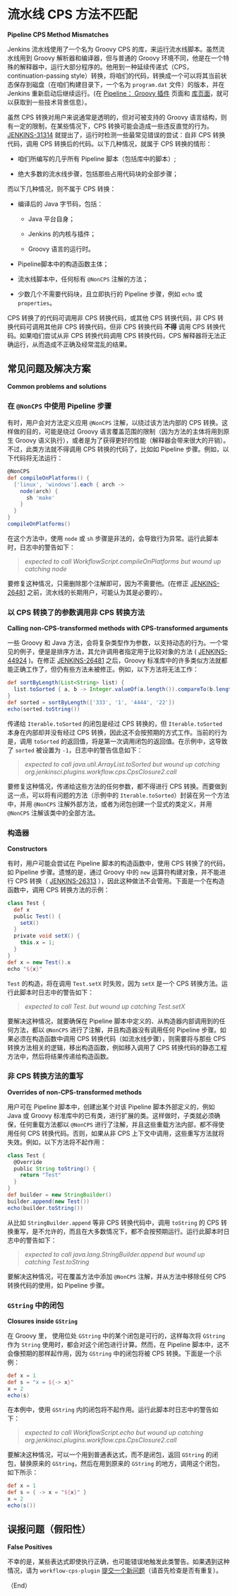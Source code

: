 # 流水线 CPS 方法不匹配

**Pipeline CPS Method Mismatches**


Jenkins 流水线使用了一个名为 Groovy CPS 的库，来运行流水线脚本。虽然流水线用到 Groovy 解析器和编译器，但与普通的 Groovy 环境不同，他是在一个特殊的解释器中，运行大部分程序的。他用到一种延续传递式（CPS，continuation-passing style）转换，将咱们的代码，转换成一个可以将其当前状态保存到磁盘（在咱们构建目录下，一个名为 `program.dat` 文件）的版本，并在 Jenkins 重新启动后继续运行。(在 [Pipeline： Groovy 插件](https://plugins.jenkins.io/workflow-cps) 页面和 [库页面](https://github.com/cloudbees/groovy-cps/blob/master/README.md)，就可以获取到一些技术背景信息）。

虽然 CPS 转换对用户来说通常是透明的，但对可被支持的 Groovy 语言结构，则有一定的限制，在某些情况下，CPS 转换可能会造成一些违反直觉的行为。[JENKINS-31314](https://issues.jenkins.io/browse/JENKINS-31314) 就提出了，运行时检测一些最常见错误的尝试：自非 CPS 转换代码，调用 CPS 转换后的代码。以下几种情况，就属于 CPS 转换的情形：

- 咱们所编写的几乎所有 Pipeline 脚本（包括库中的脚本）;

- 绝大多数的流水线步骤，包括那些占用代码块的全部步骤；


而以下几种情况，则不属于 CPS 转换：


+ 编译后的 Java 字节码，包括：
    - Java 平台自身；

    - Jenkins 的内核与插件；

    - Groovy 语言的运行时。


- Pipeline脚本中的构造函数主体；

- 流水线脚本中，任何标有 `@NonCPS` 注解的方法；

- 少数几个不需要代码块，且立即执行的 Pipeline 步骤，例如 `echo` 或 `properties`。


CPS 转换了的代码可调用非 CPS 转换代码，或其他 CPS 转换代码，非 CPS 转换代码可调用其他非 CPS 转换代码，但非 CPS 转换代码 **不得** 调用 CPS 转换代码。如果咱们尝试从非 CPS 转换代码调用 CPS 转换代码，CPS 解释器将无法正确运行，从而造成不正确及经常混乱的结果。


## 常见问题及解决方案

**Common problems and solutions**


### 在 `@NonCPS` 中使用 Pipeline 步骤


有时，用户会对方法定义应用 `@NonCPS` 注解，以绕过该方法内部的 CPS 转换。这样做的目的，可能是绕过 Groovy 语言覆盖范围的限制（因为方法的主体将用到原生 Groovy 语义执行），或者是为了获得更好的性能（解释器会带来很大的开销）。不过，此类方法就不得调用 CPS 转换的代码了，比如如 Pipeline 步骤。例如，以下代码将无法运行：

```groovy
@NonCPS
def compileOnPlatforms() {
  ['linux', 'windows'].each { arch ->
    node(arch) {
      sh 'make'
    }
  }
}
compileOnPlatforms()
```

在这个方法中，使用 `node` 或 `sh` 步骤是非法的，会导致行为异常。运行此脚本时，日志中的警告如下：


> *expected to call WorkflowScript.compileOnPlatforms but wound up catching node*


要修复这种情况，只需删除那个注解即可，因为不需要他。(在修正 [JENKINS-26481](https://issues.jenkins.io/browse/JENKINS-26481) 之前，流水线的长期用户，可能认为其是必要的）。



### 以 CPS 转换了的参数调用非 CPS 转换方法

**Calling non-CPS-transformed methods with CPS-transformed arguments**


一些 Groovy 和 Java 方法，会将复杂类型作为参数，以支持动态的行为。一个常见的例子，便是是排序方法，其允许调用者指定用于比较对象的方法 ( [JENKINS-44924](https://issues.jenkins.io/browse/JENKINS-44924) )。在修正 [JENKINS-26481](https://issues.jenkins.io/browse/JENKINS-26481) 之后，Groovy 标准库中的许多类似方法就都能正确工作了，但仍有些方法未被修正。例如，以下方法将无法工作：


```groovy
def sortByLength(List<String> list) {
  list.toSorted { a, b -> Integer.valueOf(a.length()).compareTo(b.length()) }
}
def sorted = sortByLength(['333', '1', '4444', '22'])
echo(sorted.toString())
```

传递给 `Iterable.toSorted` 的闭包是经过 CPS 转换的，但 `Iterable.toSorted` 本身在内部却并没有经过 CPS 转换，因此这不会按预期的方式工作。当前的行为是，调用 `toSorted` 的返回值，将是第一次调用闭包的返回值。在示例中，这导致了 `sorted` 被设置为 `-1`，日志中的警告信息如下：


> *expected to call java.util.ArrayList.toSorted but wound up catching org.jenkinsci.plugins.workflow.cps.CpsClosure2.call*


要修复这种情况，传递给这些方法的任何参数，都不得进行 CPS 转换。而要做到这一点，可以将有问题的方法（示例中的 `Iterable.toSorted`）封装在另一个方法中，并用 `@NonCPS` 注解外部方法，或者为闭包创建一个显式的类定义，并用 `@NonCPS` 注解该类中的全部方法。



### 构造器

**Constructors**

有时，用户可能会尝试在 Pipeline 脚本的构造函数中，使用 CPS 转换了的代码，如 Pipeline 步骤。遗憾的是，通过 Groovy 中的 `new` 运算符构建对象，并不能进行 CPS 转换（ [JENKINS-26313](https://issues.jenkins.io/browse/JENKINS-26313) ），因此这种做法不会管用。下面是一个在构造函数中，调用 CPS 转换方法的示例：


```groovy
class Test {
  def x
  public Test() {
    setX()
  }
  private void setX() {
    this.x = 1;
  }
}
def x = new Test().x
echo "${x}"
```

`Test` 的构造，将在调用 `Test.setX` 时失败，因为 `setX` 是一个 CPS 转换方法。运行此脚本时日志中的警告如下：


> *expected to call Test.<init> but wound up catching Test.setX*


要解决这种情况，就要确保在 Pipeline 脚本中定义的、从构造器内部调用到的任何方法，都以 `@NonCPS` 进行了注解，并且构造器没有调用任何 Pipeline 步骤。如果必须在构造函数中调用 CPS 转换代码（如流水线步骤），则需要将与那些 CPS 转换方法相关的逻辑，移出构造函数，例如移入调用了 CPS 转换代码的静态工程方法中，然后将结果传递给构造函数。


### 非 CPS 转换方法的重写

**Overrides of non-CPS-transformed methods**


用户可在 Pipeline 脚本中，创建出某个对该 Pipeline 脚本外部定义的，例如 Java 或 Groovy 标准库中的已有类，进行扩展的类。这样做时，子类就必须确保，任何重载方法都以 `@NonCPS` 进行了注解，并且这些重载方法内部，都不得使用任何 CPS 转换代码。否则，如果从非 CPS 上下文中调用，这些重写方法就将失效。例如，以下方法将不起作用：


```groovy
class Test {
  @Override
  public String toString() {
    return "Test"
  }
}
def builder = new StringBuilder()
builder.append(new Test())
echo(builder.toString())
```

从比如 `StringBuilder.append` 等非 CPS 转换代码中，调用 `toString` 的 CPS 转换重写，是不允许的，而且在大多数情况下，都不会按预期运行。运行此脚本时日志中的警告如下：


> *expected to call java.lang.StringBuilder.append but wound up catching Test.toString*


要解决这种情况，可在覆盖方法中添加 `@NonCPS` 注解，并从方法中移除任何 CPS 转换代码的使用，如 Pipeline 步骤。


### `GString` 中的闭包

**Closures inside `GString`**


在 Groovy 里， 使用位处 `GString` 中的某个闭包是可行的，这样每次将 `GString` 作为 `String` 使用时，都会对这个闭包进行计算。然而，在 Pipeline 脚本中，这不会像预期的那样起作用，因为 `GString` 中的闭包将被 CPS 转换。下面是一个示例：


```groovy
def x = 1
def s = "x = ${-> x}"
x = 2
echo(s)
```

在本例中，使用 `GString` 内的闭包将不起作用。运行此脚本时日志中的警告如下：


> *expected to call WorkflowScript.echo but wound up catching org.jenkinsci.plugins.workflow.cps.CpsClosure2.call*


要解决这种情况，可以一个用到普通表达式，而不是闭包，返回 `GString` 的闭包，替换原来的 `GString`，然后在用到原来的 `GString` 的地方，调用这个闭包，如下所示：


```groovy
def x = 1
def s = { -> x = "${x}" }
x = 2
echo(s())
```


## 误报问题（假阳性）

**False Positives**


不幸的是，某些表达式即使执行正确，也可能错误地触发此类警告。如果遇到这种情况，请为 `workflow-cps-plugin` [提交一个新问题](https://www.jenkins.io/participate/report-issue/redirect/#21713)（请首先检查是否有重复）。


（End）


